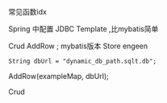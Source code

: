 常见函数idx



Spring 中配置 JDBC Template ,比mybatis简单

Crud AddRow  ; mybatis版本
Store engeen



    String dbUrl = "dynamic_db_path.sqlt.db";

AddRow(exampleMap, dbUrl);


Crud 
